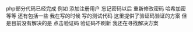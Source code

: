 php部分代码已经完成 例如 添加注册用户 
忘记密码以后 重新修改密码 哈希加密等等
还有包括一些 我在写的时候 写的测试代码
这里提供了验证码验证的方案 但是目前没有解决的是
点击验证码 验证码不刷新 我还在寻找解决方案
